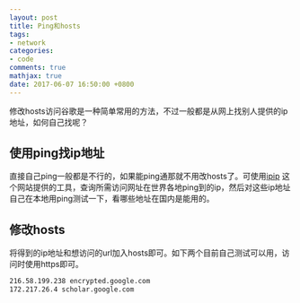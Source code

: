 ```yaml
---
layout: post
title: Ping和hosts
tags:
- network
categories:
- code
comments: true
mathjax: true
date: 2017-06-07 16:50:00 +0800
---
```

修改hosts访问谷歌是一种简单常用的方法，不过一般都是从网上找别人提供的ip地址，如何自己找呢？

## 使用ping找ip地址
直接自己ping一般都是不行的，如果能ping通那就不用改hosts了。可使用[ipip](https://www.ipip.net/ping.php) 这个网站提供的工具，查询所需访问网址在世界各地ping到的ip，然后对这些ip地址自己在本地用ping测试一下，看哪些地址在国内是能用的。

## 修改hosts
将得到的ip地址和想访问的url加入hosts即可。如下两个目前自己测试可以用，访问时使用https即可。

```bash
216.58.199.238 encrypted.google.com
172.217.26.4 scholar.google.com
```